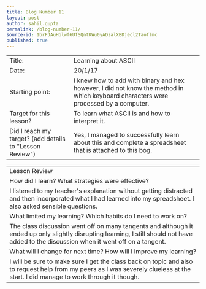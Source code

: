 ```yaml
---
title: Blog Number 11
layout: post
author: sahil.gupta
permalink: /blog-number-11/
source-id: 1brFJAuHblwf6UfSQntKWu0yADzalXBDjecl2Taoflmc
published: true
---
```

<table>
  <tr>
    <td>Title:</td>
    <td>Learning about ASCII</td>
  </tr>
  <tr>
    <td>Date:</td>
    <td>20/1/17</td>
  </tr>
  <tr>
    <td>Starting point:</td>
    <td>I knew how to add with binary and hex however, I did not know the method in which keyboard characters were processed by a computer.</td>
  </tr>
  <tr>
    <td>Target for this lesson?</td>
    <td>To learn what ASCII is and how to interpret it.</td>
  </tr>
  <tr>
    <td>Did I reach my target? 
(add details to "Lesson Review")</td>
    <td>Yes, I managed to successfully learn about this and complete a spreadsheet that is attached to this bog.</td>
  </tr>
</table>


<table>
  <tr>
    <td>Lesson Review</td>
  </tr>
  <tr>
    <td>How did I learn? What strategies were effective? </td>
  </tr>
  <tr>
    <td>I listened to my teacher's explanation without getting distracted and then incorporated what I had learned into my spreadsheet. I also asked sensible questions.</td>
  </tr>
  <tr>
    <td>What limited my learning? Which habits do I need to work on? </td>
  </tr>
  <tr>
    <td>The class discussion went off on many tangents and although it ended up only slightly disrupting learning, I still should not have added to the discussion when it went off on a tangent.</td>
  </tr>
  <tr>
    <td>What will I change for next time? How will I improve my learning?</td>
  </tr>
  <tr>
    <td>I will be sure to make sure I get the class back on topic and also to request help from my peers as I was severely clueless at the start. I did manage to work through it though.</td>
  </tr>
</table>


